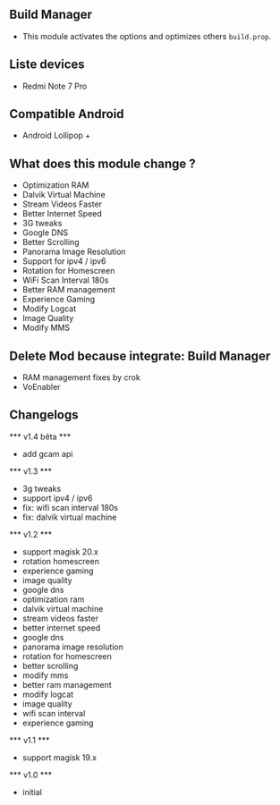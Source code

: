 ## Build Manager
* This module activates the options and optimizes others `build.prop`.

## Liste devices
* Redmi Note 7 Pro

## Compatible Android
* Android Lollipop +

## What does this module change ?
* Optimization RAM
* Dalvik Virtual Machine
* Stream Videos Faster
* Better Internet Speed
* 3G tweaks
* Google DNS
* Better Scrolling
* Panorama Image Resolution
* Support for ipv4 / ipv6
* Rotation for Homescreen
* WiFi Scan Interval 180s
* Better RAM management
* Experience Gaming
* Modify Logcat
* Image Quality
* Modify MMS 

## Delete Mod because integrate: Build Manager
* RAM management fixes by crok
* VoEnabler

## Changelogs
*** v1.4 bêta ***
* add gcam api

*** v1.3 ***
* 3g tweaks
* support ipv4 / ipv6
* fix: wifi scan interval 180s
* fix: dalvik virtual machine

*** v1.2 ***
* support magisk 20.x
* rotation homescreen
* experience gaming
* image quality
* google dns
* optimization ram
* dalvik virtual machine
* stream videos faster
* better internet speed
* google dns
* panorama image resolution
* rotation for homescreen
* better scrolling
* modify mms
* better ram management
* modify logcat
* image quality
* wifi scan interval
* experience gaming

*** v1.1 ***
* support magisk 19.x

*** v1.0 ***
* initial